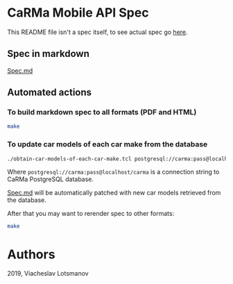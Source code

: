 # CaRMa Mobile API Spec

This README file isn't a spec itself, to see actual spec go [here](Spec.md).

## Spec in markdown

[Spec.md](Spec.md)

## Automated actions

### To build markdown spec to all formats (PDF and HTML)

```bash
make
```

### To update car models of each car make from the database

```bash
./obtain-car-models-of-each-car-make.tcl postgresql://carma:pass@localhost/carma
```

Where `postgresql://carma:pass@localhost/carma` is a connection string to CaRMa
PostgreSQL database.

[Spec.md](Spec.md) will be automatically patched with new car models retrieved
from the database.

After that you may want to rerender spec to other formats:

```bash
make
```

# Authors

2019, Viacheslav Lotsmanov
